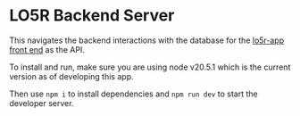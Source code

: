 # LO5R Backend Server

This navigates the backend interactions with the database for the [lo5r-app front end](https://github.com/sachieko/lo5r-app) as the API.

To install and run, make sure you are using node v20.5.1 which is the current version as of developing this app. 

Then use `npm i` to install dependencies and `npm run dev` to start the developer server.
